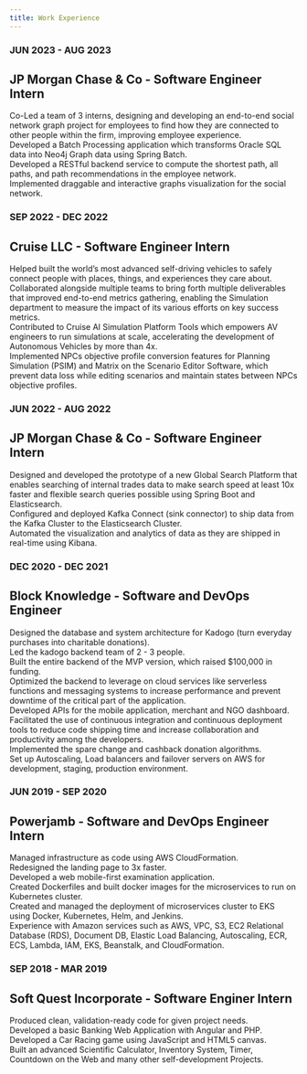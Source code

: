 ```yaml
---
title: Work Experience
---
```


### JUN 2023 - AUG 2023

## JP Morgan Chase & Co - Software Engineer Intern

Co-Led a team of 3 interns, designing and developing an end-to-end social network graph project for employees to find how they are connected to other people within the firm, improving employee experience. \
Developed a Batch Processing application which transforms Oracle SQL data into Neo4j Graph data using Spring Batch. \
Developed a RESTful backend service to compute the shortest path, all paths, and path recommendations in the employee network.\
Implemented draggable and interactive graphs visualization for the social network.

### SEP 2022 - DEC 2022

## Cruise LLC - Software Engineer Intern

Helped built the world’s most advanced self-driving vehicles to safely connect people with places, things, and experiences they care about. \
Collaborated alongside multiple teams to bring forth multiple deliverables that improved end-to-end metrics gathering, enabling the Simulation department to measure the impact of its various efforts on key success metrics. \
Contributed to Cruise AI Simulation Platform Tools which empowers AV engineers to run simulations at scale, accelerating the development of Autonomous Vehicles by more than 4x. \
Implemented NPCs objective profile conversion features for Planning Simulation (PSIM) and Matrix on the Scenario Editor Software, which prevent data loss while editing scenarios and maintain states between NPCs objective profiles.

### JUN 2022 - AUG 2022

## JP Morgan Chase & Co - Software Engineer Intern

Designed and developed the prototype of a new Global Search Platform that enables searching of internal trades data to make search speed at least 10x faster and flexible search queries possible using Spring Boot and Elasticsearch. \
Configured and deployed Kafka Connect (sink connector) to ship data from the Kafka Cluster to the Elasticsearch Cluster. \
Automated the visualization and analytics of data as they are shipped in real-time using Kibana.

### DEC 2020 - DEC 2021

## Block Knowledge - Software and DevOps Engineer

Designed the database and system architecture for Kadogo (turn everyday purchases into charitable donations). \
Led the kadogo backend team of 2 - 3 people. \
Built the entire backend of the MVP version, which raised $100,000 in funding. \
Optimized the backend to leverage on cloud services like serverless functions and messaging systems to increase performance and prevent downtime of the critical part of the application. \
Developed APIs for the mobile application, merchant and NGO dashboard. \
Facilitated the use of continuous integration and continuous deployment tools to reduce code shipping time and increase collaboration and productivity among the developers. \
Implemented the spare change and cashback donation algorithms. \
Set up Autoscaling, Load balancers and failover servers on AWS for development, staging, production environment.

### JUN 2019 - SEP 2020

## Powerjamb - Software and DevOps Engineer Intern

Managed infrastructure as code using AWS CloudFormation. \
Redesigned the landing page to 3x faster. \
Developed a web mobile-first examination application. \
Created Dockerfiles and built docker images for the microservices to run on Kubernetes cluster. \
Created and managed the deployment of microservices cluster to EKS using Docker, Kubernetes, Helm, and Jenkins. \
Experience with Amazon services such as AWS, VPC, S3, EC2 Relational Database (RDS), Document DB, Elastic Load Balancing, Autoscaling, ECR, ECS, Lambda, IAM, EKS, Beanstalk, and CloudFormation.

### SEP 2018 - MAR 2019

## Soft Quest Incorporate - Software Enginer Intern

Produced clean, validation-ready code for given project needs. \
Developed a basic Banking Web Application with Angular and PHP. \
Developed a Car Racing game using JavaScript and HTML5 canvas. \
Built an advanced Scientific Calculator, Inventory System, Timer, Countdown on the Web and many other self-development Projects.
